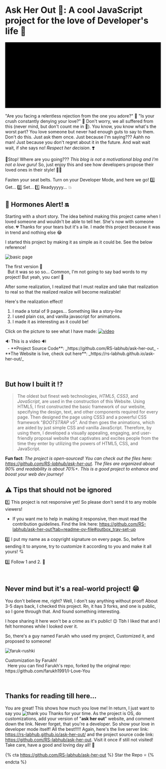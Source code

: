 # Ask Her Out 👰: A cool JavaScript project for the love of Developer's life 💖

![cover image](ezgif.com-speed.gif)

"Are you facing a relentless rejection from the one you adore?" 🥺
"Is your crush constantly denying your love?" 🥹
Don't worry, we all suffered from this (never mind, but don't count me in 🙂).
You know, you know what's the worst part? You love someone but never had enough guts to say to them. Don't do this. Just ask them once. Just because I'm saying??? Aahh no man! Just because you don't regret about it in the future. And wait wait wait, if she says no! _Respect her decision_. ❣️

🫸Stop! Where are you going??? _This blog is not a motivational blog and I'm not a love guru_! So, just enjoy this and see how developers propose their loved ones in their style! 🧑‍💻

Fasten your seat belts. Turn on your Developer Mode, and here we go!
3️⃣ Get... 2️⃣ Set... 1️⃣ Readyyyyy... 💥
&nbsp;
## 🚨 Hormones Alert! 🔛
Starting with a short story. The idea behind making this project came when I loved someone and wouldn't be able to tell her. She's now with someone else. 💔 
Thanks for your tears but it's a lie. I made this project because it was in trend and nothing else 😂

I started this project by making it as simple as it could be. See the below reference!

![basic page](https://dev-to-uploads.s3.amazonaws.com/uploads/articles/hy39swf7omjvxu7rjoek.png)
<figcaption> The first version 🥰 </figcaption>
&nbsp;
But it was so so so... Common, I'm not going to say bad words to my project! But yeah, you can! 🙂

After some realization, I realized that I must realize and take that realization to real so that the realized realize will become realizable!

Here's the realization effect!
1. I made a total of 9 pages... Something like a story-line
2. I used plain css, and vanilla javascript for animations.
3. I made it as interesting as it could be!

Click on the picture to see what I have made:
[![video](https://dev-to-uploads.s3.amazonaws.com/uploads/articles/nbu2unwq0is2icq3j76l.png)](https://youtu.be/oslQjWXfrmU)
<figcaption> 🔉 This is a video 🔊 </figcaption>
&nbsp;
- **Project Source Code**: _https://github.com/RS-labhub/ask-her-out_
- **The Website is live, check out here**: _https://rs-labhub.github.io/ask-her-out/_

&nbsp;
## But how I built it ⁉️
> The oldest but finest web technologies, _HTML5_, _CSS3_, and _JavaScript_, are used in the construction of this Website. Using HTML5, I first constructed the basic framework of our website, specifying the design, text, and other components required for every page. Then designed the page using CSS3 and a powerful CSS framework "_BOOTSTRAP v5_". And then goes the animations, which are aided by just simple CSS and vanilla JavaScript. Therefore, by using them, I developed a visually appealing, engaging, and user-friendly proposal website that captivates and excites people from the time they enter by utilizing the powers of HTML5, CSS, and JavaScript.

**Fun fact**: _The project is open-sourced! You can check out the files here: https://github.com/RS-labhub/ask-her-out. The files are organized about 90% and readability is about 70%+. This is a good project to enhance and boost your web dev journey!_ 
&nbsp;
## ⚠️ Tips that should not be ignored
1️⃣ This project is not responsive yet! So please don't send it to any mobile viewers!
 - If you want me to help in making it responsive, then must read the contribution guidelines. Find the link here: https://github.com/RS-labhub/ask-her-out?tab=readme-ov-file#outbox_tray-set-up

2️⃣ I put my name as a copyright signature on every page. So, before sending it to anyone, try to customize it according to you and make it all yours! 💘

3️⃣ Follow 1 and 2. 🥰

&nbsp;

## Never mind but it's a real-world project! 😁
You don't believe me, right? Well, I don't say anything without proof! About 3-5 days back, I checked this project. Rn, it has 3 forks, and one is public, so I gone through that. And found something interesting.

I hope sharing it here won't be a crime as it's public! 😉 Tbh I liked that and I felt hormones while I looked over it.

So, there's a guy named Farukh who used my project, Customized it, and proposed to someone!

![faruk-rushki](https://dev-to-uploads.s3.amazonaws.com/uploads/articles/geojdbna8pi48b3l32mi.png)
<figcaption> Customization by Farukh! </figcaption>
&nbsp;
Here you can find Farukh's repo, forked by the original repo: https://github.com/farukh1991/I-Love-You

&nbsp;

## Thanks for reading till here...
You are great! This shows how much you love me! In return, I just want to say you
![thank you](https://dev-to-uploads.s3.amazonaws.com/uploads/articles/bjd7qlehcfjnr0ozbixe.gif)
Thanks for your time. As the project is OS, do customizations, add your version of "**ask her out**" website, and comment down the link. Never forget, that you're a developer. So show your love in developer mode itself! All the best!!!!!
Again, here's the live server link: https://rs-labhub.github.io/ask-her-out/ and the project source code link: https://github.com/RS-labhub/ask-her-out. Visit it once if still not visited! Take care, have a good and loving day all! 💞

{% cta https://github.com/RS-labhub/ask-her-out %} Star the Repo ⭐ {% endcta %}
